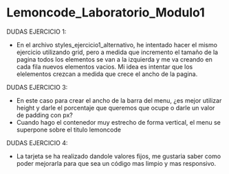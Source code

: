 # Lemoncode_Laboratorio_Modulo1

DUDAS EJERCICIO 1: 

- En el archivo styles_ejercicio1_alternativo, he intentado hacer el mismo ejercicio utilizando grid, pero a medida que incremento el tamaño de la pagina todos los elementos se van a la izquierda
 y me va creando en cada fila nuevos elementos vacios. Mi idea es intentar que los elelementos crezcan a medida que crece el ancho de la pagina.


DUDAS EJERCICIO 3:

- En este caso para crear el ancho de la barra del menu, ¿es mejor utilizar height y darle el porcentaje que queremos que ocupe o darle un valor de padding con px?
- Cuando hago el contenedor muy estrecho de forma vertical, el menu se superpone sobre el titulo lemoncode


DUDAS EJERCICIO 4:

- La tarjeta se ha realizado dandole valores fijos, me gustaria saber como poder mejorarla para que sea un código mas limpio y mas responsivo.